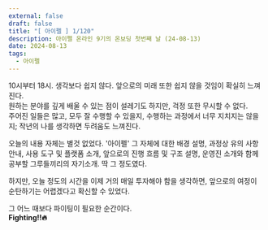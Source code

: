 ```yaml
---
external: false
draft: false
title: "[ 아이펠 ] 1/120"
description: 아이펠 온라인 9기의 온보딩 첫번째 날 (24-08-13)
date: 2024-08-13
tags:
  - 아이펠
---
```


10시부터 18시. 생각보다 쉽지 않다. 앞으로의 미래 또한 쉽지 않을 것임이 확실히 느껴진다.  
원하는 분야를 깊게 배울 수 있는 점이 설레기도 하지만, 걱정 또한 무시할 수 없다.  
주어진 일들은 많고, 모두 잘 수행할 수 있을지, 수행하는 과정에서 너무 지치지는 않을지; 작년의 나를 생각하면 두려움도 느껴진다.

오늘의 내용 자체는 별것 없었다. '아이펠' 그 자체에 대한 배경 설명, 과정상 유의 사항 안내, 사용 도구 및 플랫폼 소개, 앞으로의 진행 흐름 및 구조 설명, 운영진 소개와 함께 공부할 그루들끼리의 자기소개. 딱 그 정도였다.

하지만, 오늘 정도의 시간을 이제 거의 매일 투자해야 함을 생각하면, 앞으로의 여정이 순탄하기는 어렵겠다고 확신할 수 있었다.

그 어느 때보다 파이팅이 필요한 순간이다.  
**Fighting!!🔥**
